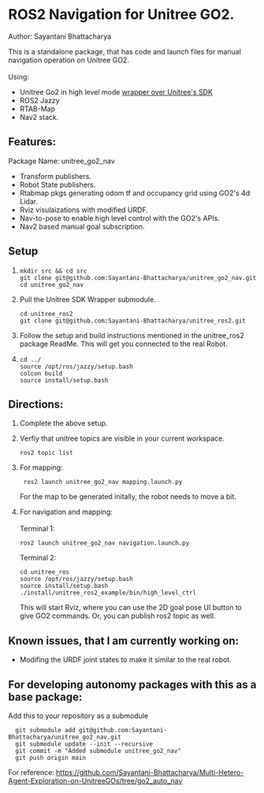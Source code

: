 # ROS2 Navigation for Unitree GO2.
Author: Sayantani Bhattacharya

This is a standalone package, that has code and launch files for manual navigation operation on Unitree GO2.
</br></br>
Using: 
- Unitree Go2 in high level mode  [wrapper over Unitree's SDK](https://github.com/Sayantani-Bhattacharya/unitree_ros2)
- ROS2 Jazzy
- RTAB-Map
- Nav2 stack.

## Features:
Package Name: unitree_go2_nav
- Transform publishers.
- Robot State publishers.
- Rtabmap pkgs generating odom tf and occupancy grid using GO2's 4d Lidar.
- Rviz visulaizations with modified URDF.
- Nav-to-pose to enable high level control with the GO2's APIs.
- Nav2 based manual goal subscription.

## Setup   
  1.     mkdir src && cd src
         git clone git@github.com:Sayantani-Bhattacharya/unitree_go2_nav.git
         cd unitree_go2_nav
     
  2. Pull the Unitree SDK Wrapper submodule.
    
         cd unitree_ros2       
         git clone git@github.com:Sayantani-Bhattacharya/unitree_ros2.git
     
  3. Follow the setup and build instructions mentioned in the unitree_ros2 package ReadMe. This will get you connected to the real Robot.
  4.     cd ../
         source /opt/ros/jazzy/setup.bash
         colcon build
         source install/setup.bash

## Directions:

1. Complete the above setup.
2. Verfiy that unitree topics are visible in your current workspace.

       ros2 topic list
3. For mapping:

        ros2 launch unitree_go2_nav mapping.launch.py

   For the map to be generated initally, the robot needs to move a bit.

4. For navigation and mapping:
   </br>  
   Terminal 1:

       ros2 launch unitree_go2_nav navigation.launch.py

   Terminal 2:
   
       cd unitree_ros
       source /opt/ros/jazzy/setup.bash
       source install/setup.bash
       ./install/unitree_ros2_example/bin/high_level_ctrl

   This will start Rviz, where you can use the 2D goal pose UI button to give GO2 commands.
   Or, you can publish ros2 topic as well.
   

## Known issues, that I am currently working on:
  - Modifing the URDF joint states to make it similar to the real robot.
    

## For developing autonomy packages with this as a base package:
Add this to your repository as a submodule

      git submodule add git@github.com:Sayantani-Bhattacharya/unitree_go2_nav.git 
      git submodule update --init --recursive 
      git commit -m "Added submodule unitree_go2_nav" 
      git push origin main 

For reference: https://github.com/Sayantani-Bhattacharya/Multi-Hetero-Agent-Exploration-on-UnitreeGOs/tree/go2_auto_nav
